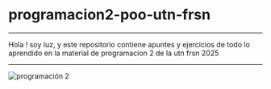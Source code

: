 # programacion2-poo-utn-frsn
**************************************
Hola ! soy luz, y este repositorio contiene apuntes y ejercicios de todo lo aprendido en la material de programacion 2 de la utn frsn 2025
**************************************
![programación 2](https://github.com/user-attachments/assets/1b343288-7875-4629-9454-53bc8fbc7638)

